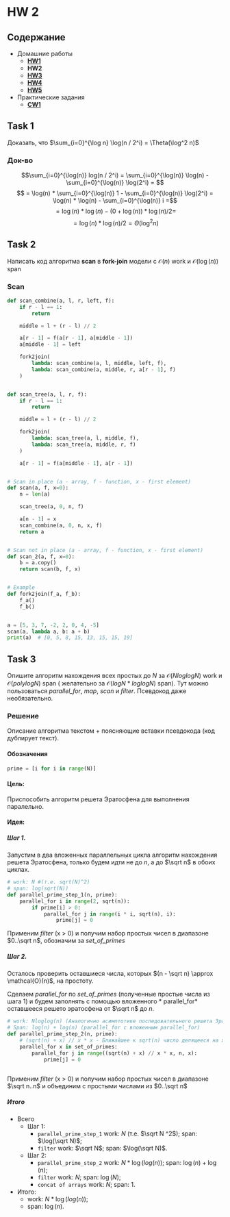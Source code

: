 # HW 2

## Содержание

* Домашние работы
    * [**HW1**](./../HW1/README.md)
    * **HW2**
    * [**HW3**](./../HW3/README.md)
    * [**HW4**](./../HW4/README.md)
    * [**HW5**](./../HW5/README.md)
* Практические задания
    * [**CW1**](./../CW1/README.md)

## Task 1

Доказать, что $\sum_{i=0}^{\log n} \log(n / 2^i) = \Theta(\log^2 n)$

### Док-во

$$\sum_{i=0}^{\log(n)} log(n / 2^i) = \sum_{i=0}^{\log(n)} \log(n) - \sum_{i=0}^{\log(n)} \log(2^i) = $$ $$ = \log(n) *
\sum_{i=0}^{\log(n)} 1 - \sum_{i=0}^{\log(n)} \log(2^i) = \log(n) * \log(n) - \sum_{i=0}^{\log(n)} i =$$ $$ = \log(n) *
\log(n) - (0 + \log(n)) * \log(n) / 2 =$$ $$=\log(n) * \log(n) / 2 = \Theta(\log^2 n)$$

## Task 2

Написать код алгоритма **scan** в **fork-join** модели с $\mathcal{O}(n)$ work и $\mathcal{O}(\log(n))$ span

### Scan

```python
def scan_combine(a, l, r, left, f):
    if r - l == 1:
        return

    middle = l + (r - l) // 2

    a[r - 1] = f(a[r - 1], a[middle - 1])
    a[middle - 1] = left

    fork2join(
        lambda: scan_combine(a, l, middle, left, f),
        lambda: scan_combine(a, middle, r, a[r - 1], f)
    )


def scan_tree(a, l, r, f):
    if r - l == 1:
        return

    middle = l + (r - l) // 2

    fork2join(
        lambda: scan_tree(a, l, middle, f),
        lambda: scan_tree(a, middle, r, f)
    )

    a[r - 1] = f(a[middle - 1], a[r - 1])


# Scan in place (a - array, f - function, x - first element)
def scan(a, f, x=0):
    n = len(a)

    scan_tree(a, 0, n, f)

    a[n - 1] = x
    scan_combine(a, 0, n, x, f)
    return a


# Scan not in place (a - array, f - function, x - first element)
def scan_2(a, f, x=0):
    b = a.copy()
    return scan(b, f, x)


# Example
def fork2join(f_a, f_b):
    f_a()
    f_b()


a = [5, 3, 7, -2, 2, 0, 4, -5]
scan(a, lambda a, b: a + b)
print(a)  # [0, 5, 8, 15, 13, 15, 15, 19]
```

## Task 3

Опишите алгоритм нахождения всех простых до $N$ за $\mathcal{O}(N log log N)$ work и $\mathcal{O}(polylog N)$ span (
желательно за $\mathcal{O}(log N * log log N)$ span). Тут можно пользоваться *parallel_for*, *map*, *scan* и *filter*.
Псевдокод даже необязательно.

### Решение

Описание алгоритма текстом + поясняющие вставки псевдокода (код дублирует текст).

#### Обозначения

```python
prime = [i for i in range(N)]
```

#### Цель:

Приспособить алгоритм решета Эратосфена для выполнения паралельно.

#### Идея:

##### Шаг 1.

Запустим в два вложенных параллельных цикла алгоритм нахождения решета Эратосфена, только будем идти не до $n$, а до
$\sqrt n$ в обоих циклах.

```python
# work: N #(т.е. sqrt(N)^2) 
# span: log(sqrt(N))
def parallel_prime_step_1(n, prime):
    parallel_for i in range(2, sqrt(n)):
        if prime[i] > 0:
            parallel_for j in range(i * i, sqrt(n), i):
                prime[j] = 0
```

Применим *filter* (x > 0) и получим набор простых чисел в диапазоне $0..\sqrt n$, обозначим за *set_of_primes*

##### Шаг 2.

Осталось проверить оставшиеся числа, которых $(n - \sqrt n) \approx \mathcal{O}(n)$, на простоту.

Сделаем *parallel_for* по *set_of_primes* (полученные простые числа из шага 1) и будем заполнять с помощью вложенного *
parallel_for* оставшееся решето эратосфена от $\sqrt n$ до $n$.

```python
# work: Nloglog(n) (Аналогично асимптотике последовательного решета Эратосфена)
# Span: log(n) + log(n) (parallel_for с вложенным parallel_for)
def parallel_prime_step_2(n, prime):
    # (sqrt(n) + x) // x * x - Ближайшее к sqrt(n) число делящееся на x без остатка
    parallel_for x in set_of_primes:
        parallel_for j in range((sqrt(n) + x) // x * x, n, x):
            prime[j] = 0
        
```

Применим *filter* (x > 0) и получим набор простых чисел в диапазоне $\sqrt n..n$ и объединим с простыми числами из
$0..\sqrt n$

##### Итого

* Всего
    * Шаг 1:
        * ```parallel_prime_step_1``` work: $N$ (т.е. $\sqrt N ^2$); span: $\log(\sqrt N)$;
        * ```filter``` work: $\sqrt N$; span: $\log(\sqrt N)$.
    * Шаг 2:
        * ```parallel_prime_step_2``` work: $N*\log(log(n))$; span: $\log(n) + \log(n)$;
        * ```filter``` work: $N$; span: $\log(N)$;
        * ```concat of arrays``` work: $N$; span: $1$.
* Итого:
    * work: $N*\log(log(n))$;
    * span: $\log(n)$.
